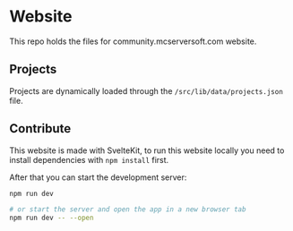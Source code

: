 # Website

This repo holds the files for community.mcserversoft.com website.

## Projects
Projects are dynamically loaded through the `/src/lib/data/projects.json` file.

## Contribute

This website is made with SvelteKit, to run this website locally you need to install dependencies with `npm install` first.

After that you can start the development server:
```bash
npm run dev

# or start the server and open the app in a new browser tab
npm run dev -- --open
```